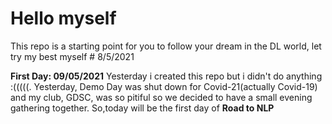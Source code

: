 # Hello myself
This repo is a starting point for you to follow your dream in the DL world, let try my best myself # 8/5/2021

**First Day: 09/05/2021**
Yesterday i created this repo but i didn't do anything :(((((. Yesterday, Demo Day was shut down for Covid-21(actually Covid-19) and my club, GDSC, was so pitiful so we decided to have a small evening gathering together. So,today will be the first day of **Road to NLP**
